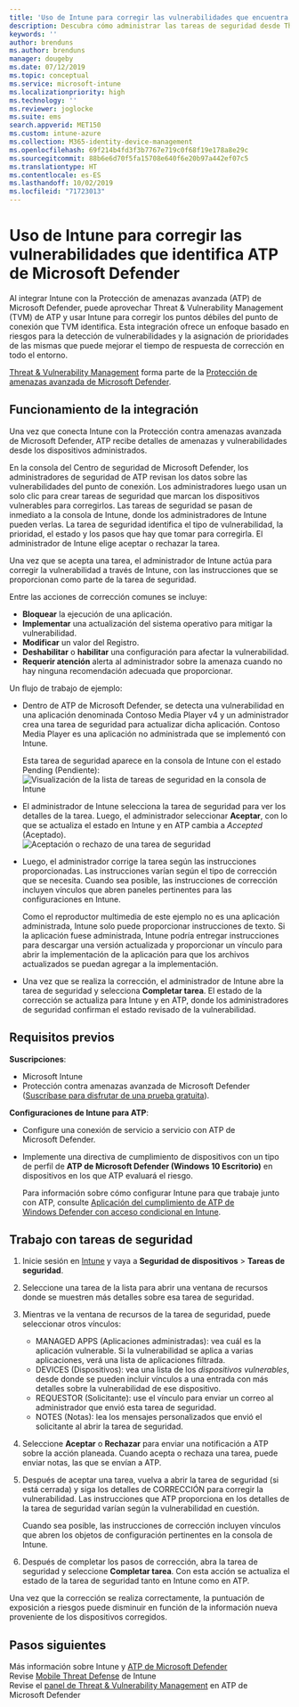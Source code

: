 ```yaml
---
title: 'Uso de Intune para corregir las vulnerabilidades que encuentra ATP de Microsoft Defender: Azure | Microsoft Docs'
description: Descubra cómo administrar las tareas de seguridad desde Threat & Vulnerability Management, parte de la Protección contra amenazas avanzada (ATP) de Microsoft Defender desde la consola de Intune.
keywords: ''
author: brenduns
ms.author: brenduns
manager: dougeby
ms.date: 07/12/2019
ms.topic: conceptual
ms.service: microsoft-intune
ms.localizationpriority: high
ms.technology: ''
ms.reviewer: joglocke
ms.suite: ems
search.appverid: MET150
ms.custom: intune-azure
ms.collection: M365-identity-device-management
ms.openlocfilehash: 69f214b4fd3f3b7767e719c0f68f19e178a8e29c
ms.sourcegitcommit: 88b6e6d70f5fa15708e640f6e20b97a442ef07c5
ms.translationtype: HT
ms.contentlocale: es-ES
ms.lasthandoff: 10/02/2019
ms.locfileid: "71723013"
---
```

# <a name="use-intune-to-remediate-vulnerabilities-identified-by-microsoft-defender-atp"></a>Uso de Intune para corregir las vulnerabilidades que identifica ATP de Microsoft Defender  

Al integrar Intune con la Protección de amenazas avanzada (ATP) de Microsoft Defender, puede aprovechar Threat & Vulnerability Management (TVM) de ATP y usar Intune para corregir los puntos débiles del punto de conexión que TVM identifica. Esta integración ofrece un enfoque basado en riesgos para la detección de vulnerabilidades y la asignación de prioridades de las mismas que puede mejorar el tiempo de respuesta de corrección en todo el entorno.  

[Threat & Vulnerability Management](https://docs.microsoft.com/windows/security/threat-protection/windows-defender-atp/next-gen-threat-and-vuln-mgt) forma parte de la [Protección de amenazas avanzada de Microsoft Defender](https://docs.microsoft.com/windows/security/threat-protection/windows-defender-atp/windows-defender-advanced-threat-protection).  

## <a name="how-integration-works"></a>Funcionamiento de la integración  

Una vez que conecta Intune con la Protección contra amenazas avanzada de Microsoft Defender, ATP recibe detalles de amenazas y vulnerabilidades desde los dispositivos administrados.  

En la consola del Centro de seguridad de Microsoft Defender, los administradores de seguridad de ATP revisan los datos sobre las vulnerabilidades del punto de conexión. Los administradores luego usan un solo clic para crear tareas de seguridad que marcan los dispositivos vulnerables para corregirlos. Las tareas de seguridad se pasan de inmediato a la consola de Intune, donde los administradores de Intune pueden verlas. La tarea de seguridad identifica el tipo de vulnerabilidad, la prioridad, el estado y los pasos que hay que tomar para corregirla. El administrador de Intune elige aceptar o rechazar la tarea.  

Una vez que se acepta una tarea, el administrador de Intune actúa para corregir la vulnerabilidad a través de Intune, con las instrucciones que se proporcionan como parte de la tarea de seguridad.  

Entre las acciones de corrección comunes se incluye:  

- **Bloquear** la ejecución de una aplicación.  
- **Implementar** una actualización del sistema operativo para mitigar la vulnerabilidad.  
- **Modificar** un valor del Registro.  
- **Deshabilitar** o **habilitar** una configuración para afectar la vulnerabilidad.  
- **Requerir atención** alerta al administrador sobre la amenaza cuando no hay ninguna recomendación adecuada que proporcionar.  

Un flujo de trabajo de ejemplo:

- Dentro de ATP de Microsoft Defender, se detecta una vulnerabilidad en una aplicación denominada Contoso Media Player v4 y un administrador crea una tarea de seguridad para actualizar dicha aplicación. Contoso Media Player es una aplicación no administrada que se implementó con Intune.  

  Esta tarea de seguridad aparece en la consola de Intune con el estado Pending (Pendiente):  
  ![Visualización de la lista de tareas de seguridad en la consola de Intune](./media/atp-manage-vulnerabilities/temp-security-tasks.png)
 
- El administrador de Intune selecciona la tarea de seguridad para ver los detalles de la tarea.  Luego, el administrador seleccionar **Aceptar**, con lo que se actualiza el estado en Intune y en ATP cambia a *Accepted* (Aceptado).  
  ![Aceptación o rechazo de una tarea de seguridad](./media/atp-manage-vulnerabilities/temp-accept-task.png) 
 
- Luego, el administrador corrige la tarea según las instrucciones proporcionadas.  Las instrucciones varían según el tipo de corrección que se necesita. Cuando sea posible, las instrucciones de corrección incluyen vínculos que abren paneles pertinentes para las configuraciones en Intune. 

  Como el reproductor multimedia de este ejemplo no es una aplicación administrada, Intune solo puede proporcionar instrucciones de texto. Si la aplicación fuese administrada, Intune podría entregar instrucciones para descargar una versión actualizada y proporcionar un vínculo para abrir la implementación de la aplicación para que los archivos actualizados se puedan agregar a la implementación. 

- Una vez que se realiza la corrección, el administrador de Intune abre la tarea de seguridad y selecciona **Completar tarea**.  El estado de la corrección se actualiza para Intune y en ATP, donde los administradores de seguridad confirman el estado revisado de la vulnerabilidad.  

## <a name="prerequisites"></a>Requisitos previos  

**Suscripciones**:  

- Microsoft Intune  
- Protección contra amenazas avanzada de Microsoft Defender ([Suscríbase para disfrutar de una prueba gratuita](https://www.microsoft.com/WindowsForBusiness/windows-atp?ocid=docs-wdatp-main-abovefoldlink)).  

**Configuraciones de Intune para ATP**:  

- Configure una conexión de servicio a servicio con ATP de Microsoft Defender.  
- Implemente una directiva de cumplimiento de dispositivos con un tipo de perfil de **ATP de Microsoft Defender (Windows 10 Escritorio)** en dispositivos en los que ATP evaluará el riesgo.

  Para información sobre cómo configurar Intune para que trabaje junto con ATP, consulte [Aplicación del cumplimiento de ATP de Windows Defender con acceso condicional en Intune](advanced-threat-protection.md#enable-microsoft-defender-atp-in-intune).  

## <a name="work-with-security-tasks"></a>Trabajo con tareas de seguridad  

1. Inicie sesión en [Intune](https://go.microsoft.com/fwlink/?linkid=2090973) y vaya a **Seguridad de dispositivos** > **Tareas de seguridad**.  
2. Seleccione una tarea de la lista para abrir una ventana de recursos donde se muestren más detalles sobre esa tarea de seguridad.  
3. Mientras ve la ventana de recursos de la tarea de seguridad, puede seleccionar otros vínculos:  
   - MANAGED APPS (Aplicaciones administradas): vea cuál es la aplicación vulnerable. Si la vulnerabilidad se aplica a varias aplicaciones, verá una lista de aplicaciones filtrada.  
   - DEVICES (Dispositivos): vea una lista de los *dispositivos vulnerables*, desde donde se pueden incluir vínculos a una entrada con más detalles sobre la vulnerabilidad de ese dispositivo.  
   - REQUESTOR (Solicitante): use el vínculo para enviar un correo al administrador que envió esta tarea de seguridad.  
   - NOTES (Notas): lea los mensajes personalizados que envió el solicitante al abrir la tarea de seguridad.  
4. Seleccione **Aceptar** o **Rechazar** para enviar una notificación a ATP sobre la acción planeada. Cuando acepta o rechaza una tarea, puede enviar notas, las que se envían a ATP.  

5. Después de aceptar una tarea, vuelva a abrir la tarea de seguridad (si está cerrada) y siga los detalles de CORRECCIÓN para corregir la vulnerabilidad.  Las instrucciones que ATP proporciona en los detalles de la tarea de seguridad varían según la vulnerabilidad en cuestión.  

   Cuando sea posible, las instrucciones de corrección incluyen vínculos que abren los objetos de configuración pertinentes en la consola de Intune.  

6. Después de completar los pasos de corrección, abra la tarea de seguridad y seleccione **Completar tarea**.  Con esta acción se actualiza el estado de la tarea de seguridad tanto en Intune como en ATP.  

Una vez que la corrección se realiza correctamente, la puntuación de exposición a riesgos puede disminuir en función de la información nueva proveniente de los dispositivos corregidos. 

## <a name="next-steps"></a>Pasos siguientes
Más información sobre Intune y [ATP de Microsoft Defender](advanced-threat-protection.md)  
Revise [Mobile Threat Defense](mobile-threat-defense.md) de Intune  
Revise el [panel de Threat & Vulnerability Management](https://docs.microsoft.com/windows/security/threat-protection/windows-defender-atp/tvm-dashboard-insights) en ATP de Microsoft Defender
